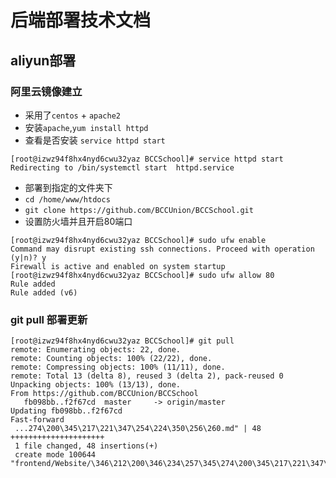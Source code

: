 # 后端部署技术文档
## aliyun部署
### 阿里云镜像建立
- 采用了`centos` +  `apache2`
- 安装`apache`,`yum install httpd`
- 查看是否安装 `service httpd start`
```
[root@izwz94f8hx4nyd6cwu32yaz BCCSchool]# service httpd start
Redirecting to /bin/systemctl start  httpd.service
```
- 部署到指定的文件夹下
- `cd /home/www/htdocs`
- `git clone https://github.com/BCCUnion/BCCSchool.git`
- 设置防火墙并且开启80端口
```
[root@izwz94f8hx4nyd6cwu32yaz BCCSchool]# sudo ufw enable
Command may disrupt existing ssh connections. Proceed with operation (y|n)? y
Firewall is active and enabled on system startup
[root@izwz94f8hx4nyd6cwu32yaz BCCSchool]# sudo ufw allow 80
Rule added
Rule added (v6)
```

### git pull 部署更新
```
[root@izwz94f8hx4nyd6cwu32yaz BCCSchool]# git pull
remote: Enumerating objects: 22, done.
remote: Counting objects: 100% (22/22), done.
remote: Compressing objects: 100% (11/11), done.
remote: Total 13 (delta 8), reused 3 (delta 2), pack-reused 0
Unpacking objects: 100% (13/13), done.
From https://github.com/BCCUnion/BCCSchool
   fb098bb..f2f67cd  master     -> origin/master
Updating fb098bb..f2f67cd
Fast-forward
 ...274\200\345\217\221\347\254\224\350\256\260.md" | 48 +++++++++++++++++++++
 1 file changed, 48 insertions(+)
 create mode 100644 "frontend/Website/\346\212\200\346\234\257\345\274\200\345\217\221\347\254\224\350\256\260.md"
```

### 
